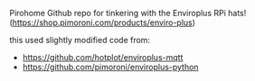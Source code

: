 Pirohome Github repo for tinkering with the Enviroplus RPi hats!
(https://shop.pimoroni.com/products/enviro-plus)

this used slightly modified code from:
- https://github.com/hotplot/enviroplus-mqtt
- https://github.com/pimoroni/enviroplus-python
